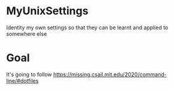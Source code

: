# MyUnixSettings
Identity my own settings so that they can be learnt and applied to somewhere else

# Goal
It's going to follow https://missing.csail.mit.edu/2020/command-line/#dotfiles
